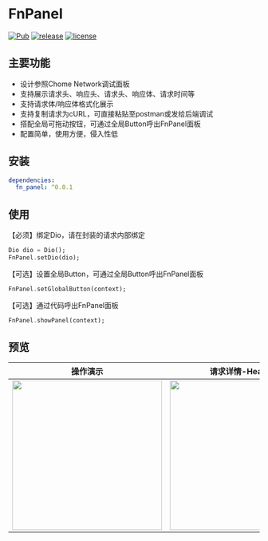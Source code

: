 # FnPanel

[![Pub](https://img.shields.io/pub/v/fn_panel.svg?style=flat)](https://pub.flutter-io.cn/packages/fn_panel)
[![release](https://img.shields.io/github/v/release/SmileZXLee/FnPanel?style=flat)](https://github.com/SmileZXLee/FnPanel/releases)
[![license](https://img.shields.io/github/license/SmileZXLee/FnPanel?style=flat)](https://en.wikipedia.org/wiki/MIT_License) 

## 主要功能
* 设计参照Chome Network调试面板
* 支持展示请求头、响应头、请求头、响应体、请求时间等
* 支持请求体/响应体格式化展示
* 支持复制请求为cURL，可直接粘贴至postman或发给后端调试
* 搭配全局可拖动按钮，可通过全局Button呼出FnPanel面板
* 配置简单，使用方便，侵入性低

## 安装
```yaml
dependencies:
  fn_panel: ^0.0.1
```

## 使用
【必须】绑定Dio，请在封装的请求内部绑定
```dart
Dio dio = Dio();
FnPanel.setDio(dio);
```

【可选】设置全局Button，可通过全局Button呼出FnPanel面板
```dart
FnPanel.setGlobalButton(context);
```

【可选】通过代码呼出FnPanel面板
```dart
FnPanel.showPanel(context);
```

## 预览
|                           操作演示                           |                       请求详情-Headers                       |                      请求详情-Response                       |
| :----------------------------------------------------------: | :----------------------------------------------------------: | :----------------------------------------------------------: |
| <img src="https://zxlee.cn/img/fn-panle-demo1.gif" style="width:300px"/> | <img src="https://zxlee.cn/img/fn-panle-demo2.png" style="width:300px"/> | <img src="https://zxlee.cn/img/fn-panle-demo3.png" style="width:300px"/> |







